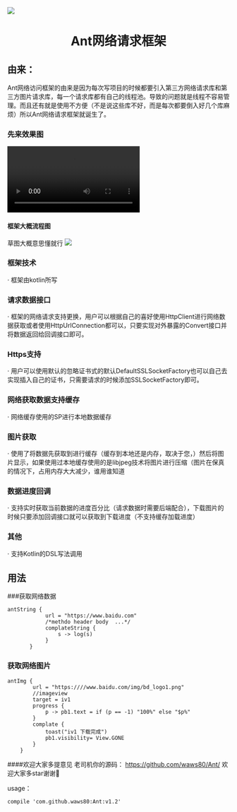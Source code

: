 [![](https://jitpack.io/v/waws80/Ant.svg)](https://jitpack.io/#waws80/Ant)
# 	<center>Ant网络请求框架

## 由来：
Ant网络访问框架的由来是因为每次写项目的时候都要引入第三方网络请求库和第三方图片请求库，每一个请求库都有自己的线程池。导致的问题就是线程不容易管理。而且还有就是使用不方便（不是说这些库不好，而是每次都要倒入好几个库麻烦）所以Ant网络请求框架就诞生了。

### 先来效果图
![](https://raw.githubusercontent.com/waws80/Ant/master/a.mp4)


#### 框架大概流程图
草图大概意思懂就行
![](https://github.com/waws80/Ant/blob/master/Antpic.png?raw=true)

### 框架技术
· 框架由kotlin所写
### 请求数据接口
· 框架的网络请求支持更换，用户可以根据自己的喜好使用HttpClient进行网络数据获取或者使用HttpUrlConnection都可以，只要实现对外暴露的Convert接口并将数据返回给回调接口即可。
### Https支持
· 用户可以使用默认的忽略证书式的默认DefaultSSLSocketFactory也可以自己去实现插入自己的证书，只需要请求的时候添加SSLSocketFactory即可。
### 网络获取数据支持缓存
· 网络缓存使用的SP进行本地数据缓存
### 图片获取
· 使用了将数据先获取到进行缓存（缓存到本地还是内存，取决于您，）然后将图片显示，如果使用过本地缓存使用的是libjpeg技术将图片进行压缩（图片在保真的情况下，占用内存大大减少，谁用谁知道
### 数据进度回调
· 支持实时获取当前数据的进度百分比（请求数据时需要后端配合），下载图片的时候只要添加回调接口就可以获取到下载进度（不支持缓存加载进度）
### 其他
· 支持Kotlin的DSL写法调用

## 用法

###获取网络数据
```
antString { 
            url = "https://www.baidu.com"
            /*methdo header body  ...*/
            complateString { 
                s -> log(s)
            }
       } 
```
### 获取网络图片
```
antImg {
        url = "https:////www.baidu.com/img/bd_logo1.png"
        //imageview
        target = iv1
        progress {
            p -> pb1.text = if (p == -1) "100%" else "$p%"
        }
        complate {
            toast("iv1 下载完成")
            pb1.visibility= View.GONE
        }
    }
```
####欢迎大家多提意见
老司机你的源码：
<https://github.com/waws80/Ant/>  欢迎大家多star谢谢🙏 

usage：
```
compile 'com.github.waws80:Ant:v1.2'

```
       
